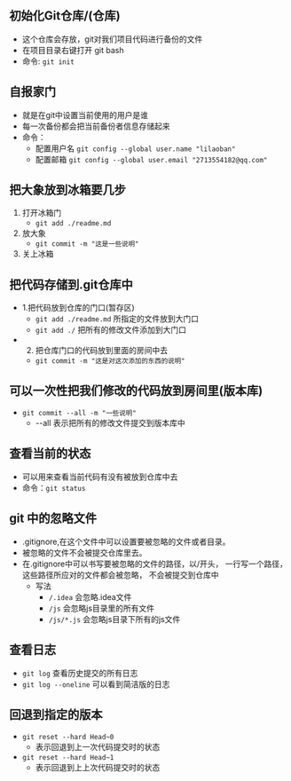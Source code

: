 ## 初始化Git仓库/(仓库)
- 这个仓库会存放，git对我们项目代码进行备份的文件
- 在项目目录右键打开 git bash
- 命令: `git init`


## 自报家门
- 就是在git中设置当前使用的用户是谁
- 每一次备份都会把当前备份者信息存储起来
- 命令：
    + 配置用户名 `git config --global user.name "lilaoban"`
    + 配置邮箱  `git config --global user.email "2713554182@qq.com"`

## 把大象放到冰箱要几步
1. 打开冰箱门
    + `git add ./readme.md`
2. 放大象
    + `git commit -m "这是一些说明"`
3. 关上冰箱

## 把代码存储到.git仓库中
- 1.把代码放到仓库的门口(暂存区)
    + `git add ./readme.md` 所指定的文件放到大门口
    + `git add ./`  把所有的修改文件添加到大门口
- 2. 把仓库门口的代码放到里面的房间中去
    + `git commit -m "这是对这次添加的东西的说明"`

## 可以一次性把我们修改的代码放到房间里(版本库)
- `git commit --all -m "一些说明"`
    + --all 表示把所有的修改文件提交到版本库中

## 查看当前的状态
- 可以用来查看当前代码有没有被放到仓库中去
- 命令：`git status`

## git 中的忽略文件
- .gitignore,在这个文件中可以设置要被忽略的文件或者目录。
- 被忽略的文件不会被提交仓库里去。
- 在.gitignore中可以书写要被忽略的文件的路径，以/开头，
    一行写一个路径，这些路径所应对的文件都会被忽略，
    不会被提交到仓库中
    + 写法
        * `/.idea` 会忽略.idea文件
        * `/js` 会忽略js目录里的所有文件
        * `/js/*.js` 会忽略js目录下所有的js文件

## 查看日志
- `git log` 查看历史提交的所有日志
- `git log --oneline` 可以看到简洁版的日志

## 回退到指定的版本
- `git reset --hard Head~0`
    + 表示回退到上一次代码提交时的状态
- `git reset --hard Head~1`
    + 表示回退到上上次代码提交时的状态
